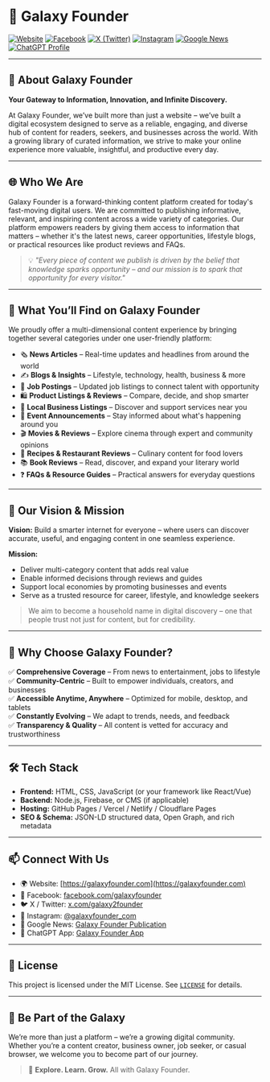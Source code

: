 # 🌌 Galaxy Founder

[![Website](https://img.shields.io/badge/Visit-galaxyfounder.com-blue?style=for-the-badge&logo=Google-Chrome&logoColor=white)](https://galaxyfounder.com)
[![Facebook](https://img.shields.io/badge/Facebook-1877F2?style=for-the-badge&logo=facebook&logoColor=white)](https://www.facebook.com/galaxyfounder)
[![X (Twitter)](https://img.shields.io/badge/X-000000?style=for-the-badge&logo=twitter&logoColor=white)](https://x.com/galaxy2founder)
[![Instagram](https://img.shields.io/badge/Instagram-E4405F?style=for-the-badge&logo=instagram&logoColor=white)](https://www.instagram.com/galaxyfounder_com/)
[![Google News](https://img.shields.io/badge/Follow%20on-Google%20News-red?style=for-the-badge&logo=googlenews&logoColor=white)](https://news.google.com/publications/CAAqLQgKIidDQklTRndnTWFoTUtFV2RoYkdGNGVXWnZkVzVrWlhJdVkyOXRLQUFQAQ)
[![ChatGPT Profile](https://img.shields.io/badge/ChatGPT%20Apps-Galaxy%20Founder-10a37f?style=for-the-badge&logo=openai&logoColor=white)](https://chatgpt.com/g/g-68590a92b84081919fa141c20a0e8b1e-galaxy-founder)

---

## 🌌 About Galaxy Founder  
**Your Gateway to Information, Innovation, and Infinite Discovery.**

At Galaxy Founder, we’ve built more than just a website – we’ve built a digital ecosystem designed to serve as a reliable, engaging, and diverse hub of content for readers, seekers, and businesses across the world. With a growing library of curated information, we strive to make your online experience more valuable, insightful, and productive every day.

---

## 🌐 Who We Are

Galaxy Founder is a forward-thinking content platform created for today's fast-moving digital users. We are committed to publishing informative, relevant, and inspiring content across a wide variety of categories. Our platform empowers readers by giving them access to information that matters – whether it's the latest news, career opportunities, lifestyle blogs, or practical resources like product reviews and FAQs.

> 💡 _"Every piece of content we publish is driven by the belief that knowledge sparks opportunity – and our mission is to spark that opportunity for every visitor."_

---

## 🧭 What You’ll Find on Galaxy Founder

We proudly offer a multi-dimensional content experience by bringing together several categories under one user-friendly platform:

- 🗞 **News Articles** – Real-time updates and headlines from around the world  
- ✍️ **Blogs & Insights** – Lifestyle, technology, health, business & more  
- 💼 **Job Postings** – Updated job listings to connect talent with opportunity  
- 🛍 **Product Listings & Reviews** – Compare, decide, and shop smarter  
- 📍 **Local Business Listings** – Discover and support services near you  
- 🎉 **Event Announcements** – Stay informed about what's happening around you  
- 🎬 **Movies & Reviews** – Explore cinema through expert and community opinions  
- 🍲 **Recipes & Restaurant Reviews** – Culinary content for food lovers  
- 📚 **Book Reviews** – Read, discover, and expand your literary world  
- ❓ **FAQs & Resource Guides** – Practical answers for everyday questions  

---

## 🚀 Our Vision & Mission

**Vision:** Build a smarter internet for everyone – where users can discover accurate, useful, and engaging content in one seamless experience.

**Mission:**  
- Deliver multi-category content that adds real value  
- Enable informed decisions through reviews and guides  
- Support local economies by promoting businesses and events  
- Serve as a trusted resource for career, lifestyle, and knowledge seekers  

> We aim to become a household name in digital discovery – one that people trust not just for content, but for credibility.

---

## 🤝 Why Choose Galaxy Founder?

✅ **Comprehensive Coverage** – From news to entertainment, jobs to lifestyle  
✅ **Community-Centric** – Built to empower individuals, creators, and businesses  
✅ **Accessible Anytime, Anywhere** – Optimized for mobile, desktop, and tablets  
✅ **Constantly Evolving** – We adapt to trends, needs, and feedback  
✅ **Transparency & Quality** – All content is vetted for accuracy and trustworthiness  

---

## 🛠 Tech Stack

- **Frontend:** HTML, CSS, JavaScript (or your framework like React/Vue)
- **Backend:** Node.js, Firebase, or CMS (if applicable)
- **Hosting:** GitHub Pages / Vercel / Netlify / Cloudflare Pages
- **SEO & Schema:** JSON-LD structured data, Open Graph, and rich metadata

---

## 📫 Connect With Us

- 🌍 Website: [https://galaxyfounder.com](https://galaxyfounder.com)
- 📘 Facebook: [facebook.com/galaxyfounder](https://www.facebook.com/galaxyfounder)
- 🐦 X / Twitter: [x.com/galaxy2founder](https://x.com/galaxy2founder)
- 📸 Instagram: [@galaxyfounder_com](https://www.instagram.com/galaxyfounder_com/)
- 📰 Google News: [Galaxy Founder Publication](https://news.google.com/publications/CAAqLQgKIidDQklTRndnTWFoTUtFV2RoYkdGNGVXWnZkVzVrWlhJdVkyOXRLQUFQAQ)
- 🤖 ChatGPT App: [Galaxy Founder App](https://chatgpt.com/g/g-68590a92b84081919fa141c20a0e8b1e-galaxy-founder)

---

## 📄 License

This project is licensed under the MIT License. See [`LICENSE`](LICENSE) for details.

---

## 🌠 Be Part of the Galaxy

We’re more than just a platform – we’re a growing digital community. Whether you’re a content creator, business owner, job seeker, or casual browser, we welcome you to become part of our journey.

> 🌟 **Explore. Learn. Grow.** All with Galaxy Founder.
